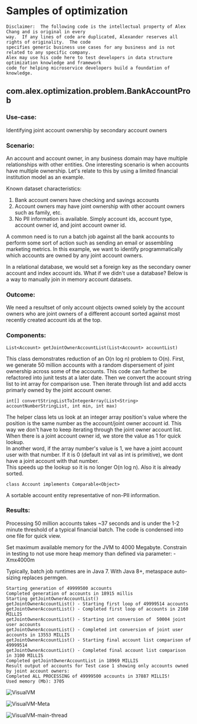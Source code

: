 # Samples of optimization

```
Disclaimer:  The following code is the intellectual property of Alex Chang and is original in every
way.  If any lines of code are duplicated, Alexander reserves all rights of originality.  The code 
specifies generic business use cases for any business and is not related to any specific company.  
Alex may use his code here to test developers in data structure optimization knowledge and framework 
code for helping microservice developers build a foundation of knowledge.
```


## com.alex.optimization.problem.BankAccountProb

### Use-case: 

Identifying joint account ownership by secondary account owners


### Scenario: 

An account and account owner, in any business domain may have multiple relationships with other entities.  One interesting scenario is when accounts have multiple ownership.  Let's relate to this by using a limited financial institution model as an example.  

Known dataset characteristics:
1.  Bank account owners have checking and savings accounts
2.  Account owners may have joint ownership with other account owners such as family, etc.
3.  No PII information is available.  Simply account ids, account type, account owner id, and joint account owner id.

A common need is to run a batch job against all the bank accounts to perform some sort of action such as sending an email or assembling marketing metrics.  In this example, we want to identify programmatically which accounts are owned by any joint account owners.

In a relational database, we would set a foreign key as the secondary owner account and index account ids.  What if we didn't use a database?  Below is a way to manually join in memory account datasets.

### Outcome:
We need a resultset of only account objects owned solely by the account owners who are joint owners of a different account sorted against most recently created account ids at the top.


### Components:

````List<Account> getJointOwnerAccountList(List<Account> accountList)````

This class demonstrates reduction of an O(n log n) problem to O(n).  First, we generate 50 million accounts with a random dispersement of joint ownership across some of the accounts.  This code can further be refactored into junit tests at a later date.  Then we convert the account string list to int array for comparison use.  Then iterate through list and add accts primarly owned by the joint account owner.

````int[] convertStringListToIntegerArray(List<String> accountNumberStringList, int min, int max)````

The helper class lets us look at an integer array position's value where the position is the same number as the account/joint owner account id.  This way we don't have to keep iterating through the joint owner account list.  When there is a joint account owner id, we store the value as 1 for quick lookup.  
In another word, if the array number's value is 1, we have a joint account user with that number.  If it is 0 (default int val as int is primitive), we dont have a joint account with that number.  
This speeds up the lookup so it is no longer O(n log n).  Also it is already sorted.

````class Account implements Comparable<Object>````

A sortable account entity representative of non-PII information.


### Results:

Processing 50 million accounts takes ~37 seconds and is under the 1-2 minute threshold of a typical financial batch.  The code is condensed into one file for quick view.  

Set maximum available memory for the JVM to 4000 Megabyte. Constrain in testing to not use more heap memory than defined via parameter: -Xmx4000m

Typically, batch job runtimes are in Java 7.  With Java 8+, metaspace auto-sizing replaces permgen.

````
Starting generation of 49999500 accounts
Completed generation of accounts in 18915 millis
Starting getJointOwnerAccountList()
getJointOwnerAccountList() - Starting first loop of 49999514 accounts
getJointOwnerAccountList() - Completed first loop of accounts in 2160 MILLIS
getJointOwnerAccountList() - Starting int conversion of  50004 joint user accounts
getJointOwnerAccountList() - Completed int conversion of joint user accounts in 13553 MILLIS
getJointOwnerAccountList() - Starting final account list comparison of  49999514
getJointOwnerAccountList() - Completed final account list comparison in 3100 MILLIS
Completed getJointOwnerAccountList in 18969 MILLIS
Result output of accounts for Test case 1 showing only accounts owned by joint account owners:
Completed ALL PROCESSING of 49999500 accounts in 37887 MILLIS!
Used memory (Mb): 3705
````

![VisualVM](https://github.com/alexoms/optimization/blob/main/images/Screen%20Shot%202021-12-02%20at%201.49.39%20PM.png)

![VisualVM-Meta](https://github.com/alexoms/optimization/blob/main/images/Screen%20Shot%202021-12-02%20at%201.50.02%20PM.png)

![VisualVM-main-thread](https://github.com/alexoms/optimization/blob/main/images/Screen%20Shot%202021-12-02%20at%201.50.48%20PM.png)